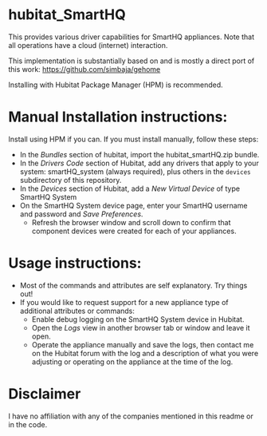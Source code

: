 # hubitat_SmartHQ

This provides various driver capabilities for SmartHQ appliances.  Note that all operations have a cloud (internet) interaction.

This implementation is substantially based on and is mostly a direct port of this work:  https://github.com/simbaja/gehome

Installing with Hubitat Package Manager (HPM) is recommended.


# Manual Installation instructions:

Install using HPM if you can.  If you must install manually, follow these steps:

* In the *Bundles* section of hubitat, import the hubitat_smartHQ.zip bundle.
* In the *Drivers Code* section of Hubitat, add any drivers that apply to your system: smartHQ_system (always required), plus others in the `devices` subdirectory of this repository.
* In the *Devices* section of Hubitat, add a *New Virtual Device* of type SmartHQ System
* On the SmartHQ System device page, enter your SmartHQ username and password and *Save Preferences*.
    * Refresh the browser window and scroll down to confirm that component devices were created for each of your appliances.

# Usage instructions:

* Most of the commands and attributes are self explanatory.  Try things out!
* If you would like to request support for a new appliance type of additional attributes or commands:
    * Enable debug logging on the SmartHQ System device in Hubitat.
    * Open the *Logs* view in another browser tab or window and leave it open.
    * Operate the appliance manually and save the logs, then contact me on the Hubitat forum with the log and a description of what you were adjusting or operating on the appliance at the time of the log.

# Disclaimer

I have no affiliation with any of the companies mentioned in this readme or in the code.
